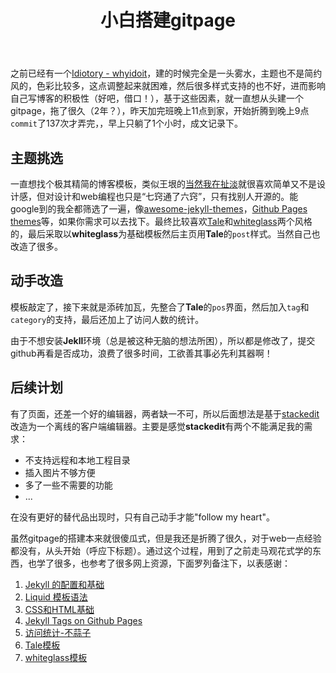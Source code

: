 ﻿---
title: 小白搭建gitpage
layout: post
category: 札记

---

之前已经有一个[Idiotory - whyidoit](https://srxqds.github.io/)，建的时候完全是一头雾水，主题也不是简约风的，色彩比较多，这点调整起来就困难，然后很多样式支持的也不好，进而影响自己写博客的积极性（好吧，借口！），基于这些因素，就一直想从头建一个gitpage，拖了很久（2年？），昨天加完班晚上11点到家，开始折腾到晚上9点`commit`了137次才弄完，，早上只躺了1个小时，成文记录下。

## 主题挑选

一直想找个极其精简的博客模板，类似王垠的[当然我在扯淡](http://www.yinwang.org/#)就很喜欢简单又不是设计感，但对设计和web编程也只是“七窍通了六窍”，只有找别人开源的。能google到的我全都筛选了一遍，像[awesome-jekyll-themes](https://github.com/planetjekyll/awesome-jekyll-themes)，[Github Pages themes](https://pages.github.com/themes/)等，如果你需求可以去找下。最终比较喜欢[Tale](https://chesterhow.github.io/tale/)和[whiteglass](https://yous.be/whiteglass/)两个风格的，最后采取以**whiteglass**为基础模板然后主页用**Tale**的`post`样式。当然自己也改造了很多。


## 动手改造

模板敲定了，接下来就是添砖加瓦，先整合了**Tale**的`pos`界面，然后加入`tag`和`category`的支持，最后还加上了访问人数的统计。

由于不想安装**Jekll**环境（总是被这种无脑的想法所困），所以都是修改了，提交github再看是否成功，浪费了很多时间，工欲善其事必先利其器啊！

## 后续计划

有了页面，还差一个好的编辑器，两者缺一不可，所以后面想法是基于[stackedit](https://github.com/benweet/stackedit)改造为一个离线的客户端编辑器。主要是感觉**stackedit**有两个不能满足我的需求：
- 不支持远程和本地工程目录
- 插入图片不够方便
- 多了一些不需要的功能
- ...

在没有更好的替代品出现时，只有自己动手才能"follow my heart"。

虽然gitpage的搭建本来就很傻瓜式，但是我还是折腾了很久，对于web一点经验都没有，从头开始（呼应下标题）。通过这个过程，用到了之前走马观花式学的东西，也学了很多，也参考了很多网上资源，下面罗列备注下，以表感谢：

1. [Jekyll 的配置和基础][1]
2. [Liquid 模板语法][2]
3. [CSS和HTML基础][3]
4. [Jekyll Tags on Github Pages][4]
5. [访问统计-不蒜子][5]
6. [Tale模板][6]
7. [whiteglass模板][7]


[1]: https://jekyllrb.com/docs/quickstart/ "Jekll guide"
[2]: https://shopify.github.io/liquid/ "Liquid Template Lanague"
[3]: http://www.apress.com/9781430237808 "Pro HTML5 and CSS3 Design Patterns"
[4]: http://longqian.me/2017/02/09/github-jekyll-tag/ "Jekyll Tags on Github Pages"
[5]: http://busuanzi.ibruce.info/ "不蒜子"
[6]: https://chesterhow.github.io/tale/
[7]: https://yous.be/whiteglass/
[8]: http://www.minddust.com/post/tags-and-categories-on-github-pages/







